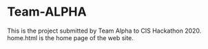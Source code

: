 # Team-ALPHA
This is the project submitted by Team Alpha to CIS Hackathon 2020.
home.html is the home page of the web site.
